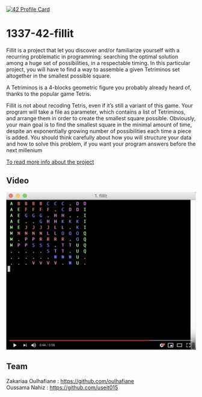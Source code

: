 [![42 Profile Card](https://1337-readme.vercel.app/api/profile?cursus=42cursus&login=zoulhafi)](https://github.com/mohouyizme/1337-readme)
# 1337-42-fillit
Fillit is a project that let you discover and/or familiarize yourself with a recurring problematic in programming: searching the optimal solution among a huge set of possibilities, in a respectable timing. In this particular project, you will have to find a way to assemble a given Tetriminos set altogether in the smallest possible square.

A Tetriminos is a 4-blocks geometric figure you probably already heard of, thanks to
the popular game Tetris.

Fillit is not about recoding Tetris, even if it’s still a variant of this game. Your program will take a file as parameter, which contains a list of Tetriminos, and arrange them
in order to create the smallest square possible.
Obviously, your main goal is to find the smallest square in the minimal amount of time,
despite an exponentially growing number of possibilities each time a piece is added.
You should think carefully about how you will structure your data and how to solve
this problem, if you want your program answers before the next millenium

[To read more info about the project](https://github.com/oulhafiane/1337-42-fillit/blob/master/resources/fillit.en.pdf)

## Video
[![1337-42-Fillit](https://github.com/oulhafiane/1337-42-fillit/blob/master/resources/youtube.png?raw=true)](https://youtu.be/LpdmOIt1mhw)

## Team
Zakariaa Oulhafiane : https://github.com/oulhafiane  
Oussama Nahiz : https://github.com/useit015
